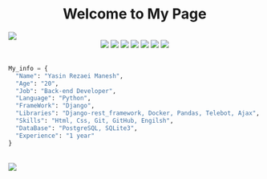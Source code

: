 <h1 align="center">Welcome to My Page</h1>

<img src="https://user-images.githubusercontent.com/74038190/212284100-561aa473-3905-4a80-b561-0d28506553ee.gif"/>

<div align=center>
  <img src="https://img.icons8.com/?size=60&id=Wln8Z3PcXanx&format=png&color=000000"/>
  <img src="https://img.icons8.com/?size=60&id=20909&format=png&color=000000"/>
  <img src="https://img.icons8.com/?size=60&id=3BTBsJs5myRy&format=png&color=000000"/>
  <img src="https://img.icons8.com/?size=60&id=Rc0Xn5AtE8kX&format=png&color=000000"/>
  <img src="https://img.icons8.com/?size=60&id=IuuVVwsdTi2v&format=png&color=000000"/>
  <img src="https://img.icons8.com/?size=60&id=20906&format=png&color=000000"/>
  <img src="https://img.icons8.com/?size=65&id=LwQEs9KnDgIo&format=png&color=000000"/>
</div>
<br>


```python
My_info = {
  "Name": "Yasin Rezaei Manesh",
  "Age": "20",
  "Job": "Back-end Developer",
  "Language": "Python",
  "FrameWork": "Django",
  "Libraries": "Django-rest_framework, Docker, Pandas, Telebot, Ajax",
  "Skills": "Html, Css, Git, GitHub, Engilsh",
  "DataBase": "PostgreSQL, SQLite3",
  "Experience": "1 year"
}
```
<br>

<div>
  <img src="https://github-readme-activity-graph.vercel.app/graph?username=YasinRezaeiManesh&theme=react-dark"/>
</div>
<!-- <div align="center">
  <img src="https://github-readme-stats.vercel.app/api?username=YasinRezayeeManesh&show_icons=true&theme=dark"/>
</div> -->
